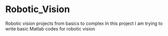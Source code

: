 # Robotic_Vision
Robotic vision projects from basics to complex
In this project I am trying to write basic Matlab codes for robotic vision 
